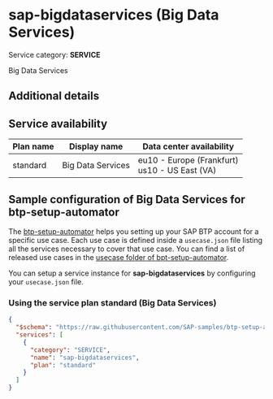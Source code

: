 # **sap-bigdataservices** (Big Data Services)

Service category: **SERVICE**

Big Data Services

## Additional details


## Service availability

| Plan name | Display name | Data center availability  |
|------|----------------|---------------------------|
|  standard  |  Big Data Services  | eu10 - Europe (Frankfurt)<br> us10 - US East (VA)  |

## Sample configuration of **Big Data Services** for btp-setup-automator

The [btp-setup-automator](https://github.com/SAP-samples/btp-setup-automator) helps you setting up your SAP BTP account for a specific use case. Each use case is defined inside a `usecase.json` file listing all the services necessary to cover that use case. You can find a list of released use cases in the [usecase folder of bpt-setup-automator](https://github.com/SAP-samples/btp-setup-automator/tree/main/usecases).

You can setup a service instance for **sap-bigdataservices** by configuring your `usecase.json` file.

### Using the service plan **standard** (Big Data Services)

```json
{
  "$schema": "https://raw.githubusercontent.com/SAP-samples/btp-setup-automator/main/libs/btpsa-usecase.json",
  "services": [
    {
      "category": "SERVICE",
      "name": "sap-bigdataservices",
      "plan": "standard"
    }
  ]
}
```
